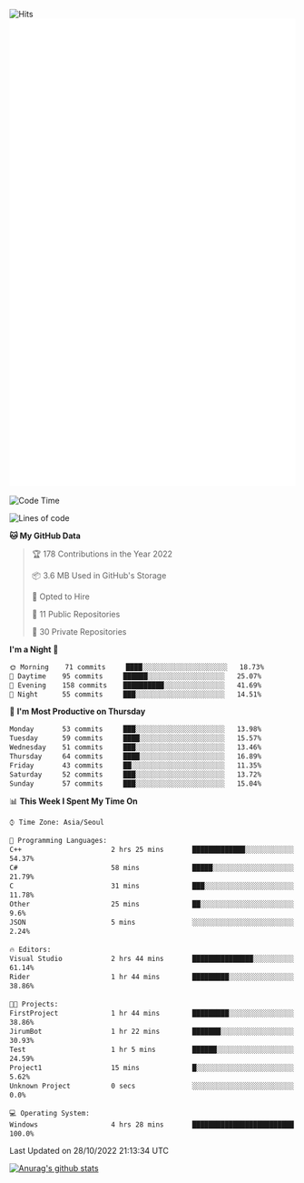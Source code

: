 ![Hits](https://hits.seeyoufarm.com/api/count/incr/badge.svg?url=https%3A%2F%2Fgithub.com%2Fkokose1234&count_bg=%2379C83D&title_bg=%23555555&icon=apple.svg&icon_color=%23E7E7E7&title=hits&edge_flat=false)
<br/>
![Metrics](https://github.com/kokose1234/kokose1234/blob/main/github-metrics.svg)

<!--START_SECTION:waka-->
![Code Time](http://img.shields.io/badge/Code%20Time-706%20hrs%2059%20mins-blue)

![Lines of code](https://img.shields.io/badge/From%20Hello%20World%20I%27ve%20Written-904%20Thousand%20lines%20of%20code-blue)

**🐱 My GitHub Data** 

> 🏆 178 Contributions in the Year 2022
 > 
> 📦 3.6 MB Used in GitHub's Storage 
 > 
> 💼 Opted to Hire
 > 
> 📜 11 Public Repositories 
 > 
> 🔑 30 Private Repositories  
 > 
**I'm a Night 🦉** 

```text
🌞 Morning    71 commits     ████░░░░░░░░░░░░░░░░░░░░░   18.73% 
🌆 Daytime    95 commits     ██████░░░░░░░░░░░░░░░░░░░   25.07% 
🌃 Evening    158 commits    ██████████░░░░░░░░░░░░░░░   41.69% 
🌙 Night      55 commits     ███░░░░░░░░░░░░░░░░░░░░░░   14.51%

```
📅 **I'm Most Productive on Thursday** 

```text
Monday       53 commits     ███░░░░░░░░░░░░░░░░░░░░░░   13.98% 
Tuesday      59 commits     ████░░░░░░░░░░░░░░░░░░░░░   15.57% 
Wednesday    51 commits     ███░░░░░░░░░░░░░░░░░░░░░░   13.46% 
Thursday     64 commits     ████░░░░░░░░░░░░░░░░░░░░░   16.89% 
Friday       43 commits     ██░░░░░░░░░░░░░░░░░░░░░░░   11.35% 
Saturday     52 commits     ███░░░░░░░░░░░░░░░░░░░░░░   13.72% 
Sunday       57 commits     ███░░░░░░░░░░░░░░░░░░░░░░   15.04%

```


📊 **This Week I Spent My Time On** 

```text
⌚︎ Time Zone: Asia/Seoul

💬 Programming Languages: 
C++                      2 hrs 25 mins       █████████████░░░░░░░░░░░░   54.37% 
C#                       58 mins             █████░░░░░░░░░░░░░░░░░░░░   21.79% 
C                        31 mins             ███░░░░░░░░░░░░░░░░░░░░░░   11.78% 
Other                    25 mins             ██░░░░░░░░░░░░░░░░░░░░░░░   9.6% 
JSON                     5 mins              ░░░░░░░░░░░░░░░░░░░░░░░░░   2.24%

🔥 Editors: 
Visual Studio            2 hrs 44 mins       ███████████████░░░░░░░░░░   61.14% 
Rider                    1 hr 44 mins        █████████░░░░░░░░░░░░░░░░   38.86%

🐱‍💻 Projects: 
FirstProject             1 hr 44 mins        █████████░░░░░░░░░░░░░░░░   38.86% 
JirumBot                 1 hr 22 mins        ███████░░░░░░░░░░░░░░░░░░   30.93% 
Test                     1 hr 5 mins         ██████░░░░░░░░░░░░░░░░░░░   24.59% 
Project1                 15 mins             █░░░░░░░░░░░░░░░░░░░░░░░░   5.62% 
Unknown Project          0 secs              ░░░░░░░░░░░░░░░░░░░░░░░░░   0.0%

💻 Operating System: 
Windows                  4 hrs 28 mins       █████████████████████████   100.0%

```


 Last Updated on 28/10/2022 21:13:34 UTC
<!--END_SECTION:waka-->

[![Anurag's github stats](https://github-readme-stats.vercel.app/api?username=kokose1234&theme=dracula)](https://github.com/anuraghazra/github-readme-stats)



	
